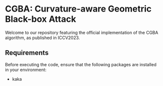 # CGBA: Curvature-aware Geometric Black-box Attack
Welcome to our repository featuring the official implementation of the CGBA algorithm, as published in ICCV2023.
## Requirements
Before executing the code, ensure that the following packages are installed in your environment:
* kaka
